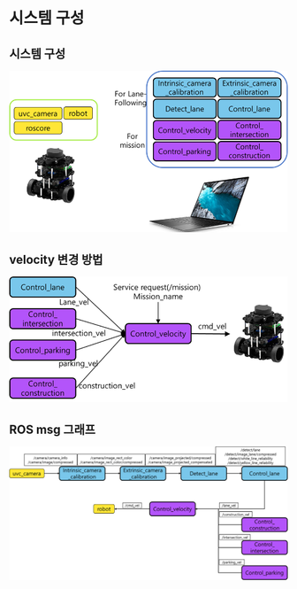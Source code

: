 # 시스템 구성

## 시스템 구성&#x20;

![](<../../.gitbook/assets/image (18).png>)

## velocity 변경 방법

![](<../../.gitbook/assets/image (42).png>)

## ROS msg 그래프&#x20;

![](<../../.gitbook/assets/image (31).png>)
